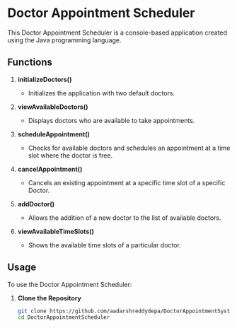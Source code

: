# Doctor Appointment Scheduler

This Doctor Appointment Scheduler is a console-based application created using the Java programming language.

## Functions

1. **initializeDoctors()**
   - Initializes the application with two default doctors.

2. **viewAvailableDoctors()**
   - Displays doctors who are available to take appointments.

3. **scheduleAppointment()**
   - Checks for available doctors and schedules an appointment at a time slot where the doctor is free.

4. **cancelAppointment()**
   - Cancels an existing appointment at a specific time slot of a specific Doctor.

5. **addDoctor()**
   - Allows the addition of a new doctor to the list of available doctors.

6. **viewAvailableTimeSlots()**
   - Shows the available time slots of a particular doctor.

## Usage

To use the Doctor Appointment Scheduler:

1. **Clone the Repository**
   ```bash
   git clone https://github.com/aadarshreddydepa/DoctorAppointmentSystem.git
   cd DoctorAppointmentScheduler
